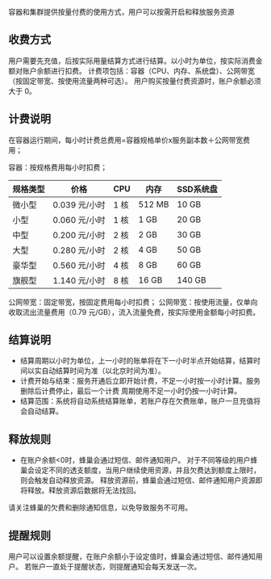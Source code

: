 
容器和集群提供按量付费的使用方式，用户可以按需开启和释放服务资源

## 收费方式

用户需要先充值，后按实际用量结算方式进行结算。以小时为单位，按实际消费金额对账户余额进行扣费。
计费项包括：容器（CPU、内存、系统盘）、公网带宽（按固定带宽、按使用流量两种可选）。
用户购买按量付费资源时，账户余额必须大于 0。

## 计费说明

在容器运行期间，每小时计费总费用=容器规格单价x服务副本数＋公网带宽费用；

容器：按规格费用每小时扣费；

|规格类型|价格| 	CPU| 	内存| 	SSD系统盘|
|-|-|-|-|-|
|微小型 |	0.039 元/小时 |	1 核 	|512 MB |	10 GB|
 |   小型 	|0.060 元/小时 |	1 核 	|1 GB |	20 GB|
 |   中型 	|0.200 元/小时 |	2 核 |	2 GB |	30 GB|
 |   大型 	|0.280 元/小时 	|2 核 |	4 GB |	50 GB|
 |   豪华型 	|0.560 元/小时 |	4 核 	|8 GB |	60 GB|
 |   旗舰型 	|1.140 元/小时 |	8 核 |	16 GB 	|140 GB|
 

公网带宽：固定带宽，按固定费用每小时扣费；
公网带宽：按使用流量，仅单向收取流出流量费用（0.79 元/GB），流入流量免费，按实际使用金额每小时扣费。

## 结算说明

* 结算周期以小时为单位，上一小时的账单将在下一小时半点开始结算，结算时间以实自动结算时间为准（以北京时间为准）。
* 计费开始与结束：服务开通后立即开始计费，不足一小时按一小时计算。服务删除后计费停止，最后一个计费 周期使用不足一小时仍按一小时计算。
* 结算范围：系统将自动系统结算账单，若账户存在欠费账单，账户一旦充值将会自动结算。

## 释放规则

* 在账户余额<0时，蜂巢会通过短信、邮件通知用户。 对于不同等级的用户蜂巢会设定不同的透支额度，当用户继续使用资源，并且欠费达到额度上限时，则会触发自动释放资源。 释放资源前，蜂巢会通过短信、邮件通知用户资源即将释放。释放资源后数据将无法找回。

请关注蜂巢的欠费和删除通知信息，以免导致服务不可用。

## 提醒规则

用户可以设置余额提醒，在账户余额小于设定值时，蜂巢会通过短信、邮件通知用户。 若账户一直处于提醒状态，则提醒通知会每天发送一次。 

